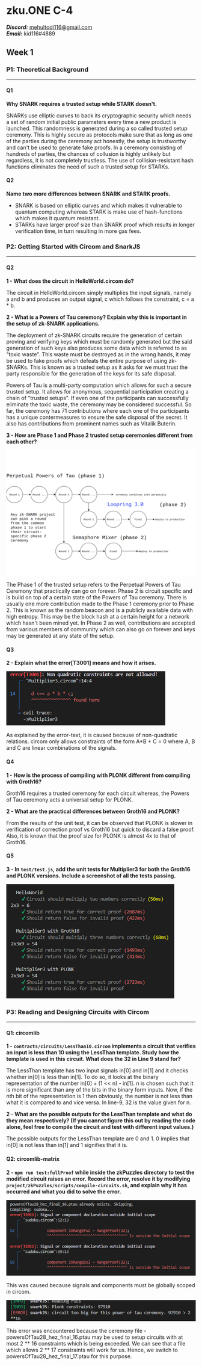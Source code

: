 # zku.ONE C-4

**_Discord:_** mehultodi116@gmail.com <br/>
**_Email:_** kid116#4889

## Week 1
### P1: Theoretical Background
<hr>

#### Q1
**Why SNARK requires a trusted setup while STARK doesn't.**

SNARKs use elliptic curves to back its cryptographic security which needs a set of random initial public parameters every time a new product is launched. This randomness is generated during a so called trusted setup ceremony. This is highly secure as protocols make sure that as long as one of the parties during the ceremony act honestly, the setup is trustworthy and can't be used to generate fake proofs. In a ceremony consisting of hundreds of parties, the chances of collusion is highly unlikely but regardless, it is not completely trustless. The use of collision-resistant hash functions eliminates the need of such a trusted setup for STARKs.

#### Q2
**Name two more differences between SNARK and STARK proofs.**

- SNARK is based on elliptic curves and which makes it vulnerable to quantum computing whereas STARK is make use of hash-functions which makes it quantum resistant.
- STARKs have larger proof size than SNARK proof which results in longer verification time, in turn resulting in more gas fees.

### P2: Getting Started with Circom and SnarkJS
<hr>

#### Q2
**1 - What does the circuit in HelloWorld.circom do?**

The circuit in HelloWorld.circom simply multiplies the input signals, namely a and b and produces an output signal, c which follows the constraint, c = a * b.

**2 - What is a Powers of Tau ceremony? Explain why this is important in the setup of zk-SNARK applications.**

The deployment of zk-SNARK circuits require the generation of certain proving and verifying keys which must be randomly generated but the said generation of such keys also produces some data which is referred to as "toxic waste". This waste must be destroyed as in the wrong hands, it may be used to fake proofs which defeats the entire purpose of using zk-SNARKs. This is known as a trusted setup as it asks for we must trust the party responsible for the generation of the keys for its safe disposal.
    
Powers of Tau is a multi-party computation which allows for such a secure trusted setup. It allows for anonymous, sequential participation creating a chain of "trusted setups". If even one of the participants can successfully eliminate the toxic waste, the ceremony may be considered successful. So far, the ceremony has 71 contributions where each one of the participants has a unique contermeasures to ensure the safe disposal of the secret. It also has contributions from prominent names such as Vitalik Buterin.

**3 - How are Phase 1 and Phase 2 trusted setup ceremonies different from each other?**

![](./public/images/trusted_setup.png)

The Phase 1 of the trusted setup refers to the Perpetual Powers of Tau Ceremony that practically can go on forever. Phase 2 is circuit specific and is build on top of a certain state of the Powers of Tau ceremony. There is usually one more contribution made to the Phase 1 ceremony prior to Phase 2. This is known as the random beacon and is a publicly available data with high entropy. This may be the block hash at a certain height for a network which hasn't been mined yet. In Phase 2 as well, contributions are accepted from various members of community which can also go on forever and keys may be generated at any state of the setup.

#### Q3
**2 - Explain what the error[T3001] means and how it arises.**

![](./public/images/error_t3001.png)

As explained by the error-text, it is caused because of non-quadratic relations. circom only allows constraints of the form A*B + C = 0 where A, B and C are linear combinations of the signals.

#### Q4
**1 - How is the process of compiling with PLONK different from compiling with Groth16?**

Groth16 requires a trusted ceremony for each circuit whereas, the Powers of Tau ceremony acts a universal setup for PLONK.

**2 - What are the practical differences between Groth16 and PLONK?**

From the results of the unit test, it can be observed that PLONK is slower in verification of correction proof vs Groth16 but quick to discard a false proof. Also, it is known that the proof size for PLONK is almost 4x to that of Groth16.

#### Q5
**3 - In `test/test.js`, add the unit tests for Multiplier3 for both the Groth16 and PLONK versions. Include a screenshot of all the tests passing.**

![](./public/images/tests.png)

### P3: Reading and Designing Circuits with Circom
<hr>

#### Q1: circomlib
**1 - `contracts/circuits/LessThan10.circom` implements a circuit that verifies an input is less than 10 using the LessThan template. Study how the template is used in this circuit. What does the 32 in Line 9 stand for?**

The LessThan template has two input signals in[0] and in[1] and it checks whether in[0] is less than in[1]. To do so, it looks at the binary representation of the number in[0] + (1 << n) - in[1]. n is chosen such that it is more significant than any of the bits in the binary form inputs. Now, if the nth bit of the representation is 1 then obviously, the number is not less than what it is compared to and vice versa. In line-9, 32 is the value given for n.

**2 - What are the possible outputs for the LessThan template and what do they mean respectively? (If you cannot figure this out by reading the code alone, feel free to compile the circuit and test with different input values.)**

The possible outputs for the LessThan template are 0 and 1. 0 implies that in[0] is not less than in[1] and 1 signifies that it is.

#### Q2: circomlib-matrix
**2 - `npm run test:fullProof` while inside the zkPuzzles directory to test the modified circuit raises an error. Record the error, resolve it by modifying `project/zkPuzzles/scripts/compile-circuits.sh`, and explain why it has occurred and what you did to solve the error.**

![](./public/images/sudoku_error_1.png)

This was caused because signals and components must be globally scoped in circom.

![](./public/images/sudoku_error_2.png)

This error was encountered because the ceremony file - powersOfTau28_hez_final_16.ptau may be used to setup circuits with at most 2 ** 16 constraints which is being exceeded. We can see that a file which allows 2 ** 17 constraints will work for us. Hence, we switch to powersOfTau28_hez_final_17.ptau for this purpose.